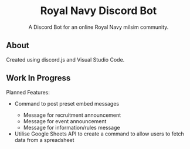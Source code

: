 <h1 align="center">
  Royal Navy Discord Bot
</h1>

<div align="center">
  A Discord Bot for an online Royal Navy milsim community.
</div>

## About

Created using discord.js and Visual Studio Code.

## Work In Progress

Planned Features:
<ul>
  <li>Command to post preset embed messages</li>
  <ul>
    <li>Message for recruitment announcement</li>
    <li>Message for event announcement</li>
    <li>Message for information/rules message</li>
  </ul>
  <li>Utilise Google Sheets API to create a command to allow users to fetch data from a spreadsheet</li>
</ul>
